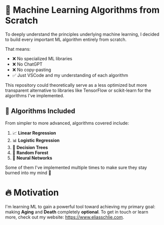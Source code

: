 # 🚀 Machine Learning Algorithms from Scratch

To deeply understand the principles underlying machine learning, I decided to build every important ML algorithm entirely from scratch.

That means:
- ❌ No specialized ML libraries
- ❌ No ChatGPT
- ❌ No copy-pasting
- ✅ Just VSCode and my understanding of each algorithm

This repository could theoretically serve as a less optimized but more transparent alternative to libraries like TensorFlow or scikit-learn for the algorithms I've implemented.

## 🤖 Algorithms Included

From simpler to more advanced, algorithms covered include:

1. 📈 **Linear Regression**
2. 📊 **Logistic Regression**
3. 🌳 **Decision Trees**
4. 🌲 **Random Forest**
5. 🧠 **Neural Networks**

Some of them I've implemented multiple times to make sure they stay burned into my mind 🥷

# 🔥 Motivation

I'm learning ML to gain a powerful tool toward achieving my primary goal: making **Aging** and **Death** completely **optional**. To get in touch or learn more, check out my website: https://www.eliasschlie.com.
